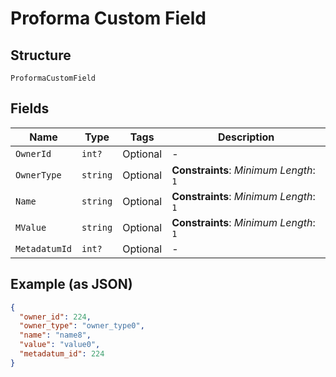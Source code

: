 
# Proforma Custom Field

## Structure

`ProformaCustomField`

## Fields

| Name | Type | Tags | Description |
|  --- | --- | --- | --- |
| `OwnerId` | `int?` | Optional | - |
| `OwnerType` | `string` | Optional | **Constraints**: *Minimum Length*: `1` |
| `Name` | `string` | Optional | **Constraints**: *Minimum Length*: `1` |
| `MValue` | `string` | Optional | **Constraints**: *Minimum Length*: `1` |
| `MetadatumId` | `int?` | Optional | - |

## Example (as JSON)

```json
{
  "owner_id": 224,
  "owner_type": "owner_type0",
  "name": "name8",
  "value": "value0",
  "metadatum_id": 224
}
```


